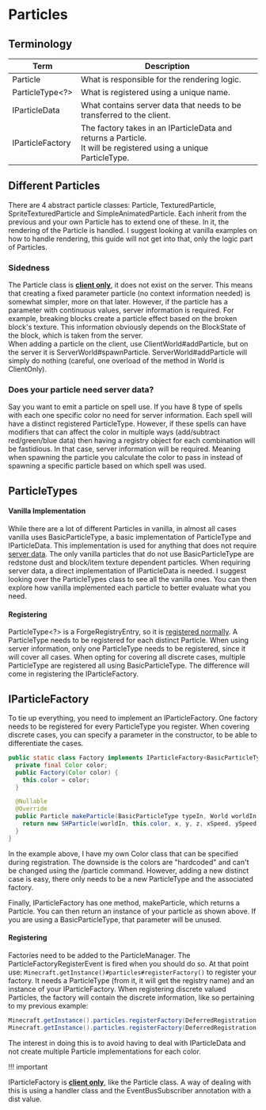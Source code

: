 Particles
=========

Terminology
-----------
| Term | Description |
|----------------|----------------|
| Particle | What is responsible for the rendering logic. |
| ParticleType<?> | What is registered using a unique name. |
| IParticleData | What contains server data that needs to be transferred to the client. |
| IParticleFactory | The factory takes in an IParticleData and returns a Particle. <br> It will be registered using a unique ParticleType. |

Different Particles
-------------------
There are 4 abstract particle classes: Particle, TexturedParticle,  SpriteTexturedParticle and SimpleAnimatedParticle. Each inherit from the previous and your own Particle has to extend one of these.
In it, the rendering of the Particle is handled. I suggest looking at vanilla examples on how to handle rendering, this guide will not get into that, only the logic part of Particles.

### Sidedness

The Particle class is [**client only**][sides], it does not exist on the server.
This means that creating a fixed parameter particle (no context information needed) is somewhat simpler, more on that later. 
However, if the particle has a parameter with continuous values, server information is required. For example, breaking blocks create a particle effect based on the broken block's texture.
This information obviously depends on the BlockState of the block, which is taken from the server. <br>
When adding a particle on the client, use ClientWorld#addParticle, but on the server it is ServerWorld#spawnParticle. ServerWorld#addParticle will simply do nothing (careful, one overload of the method in World is ClientOnly). 

### Does your particle need server data?
Say you want to emit a particle on spell use. If you have 8 type of spells with each one specific color no need for server information. Each spell will have a distinct registered ParticleType. 
However, if these spells can have modifiers that can affect the color in multiple ways (add/subtract red/green/blue data) then having a registry object for each combination will be fastidious. 
In that case, server information will be required.
Meaning when spawning the particle you calculate the color to pass in instead of spawning a specific particle based on which spell was used.

ParticleTypes
-------------
#### Vanilla Implementation
While there are a lot of different Particles in vanilla, in almost all cases vanilla uses BasicParticleType, a basic implementation of ParticleType and IParticleData. 
This implementation is used for anything that does not require [server data][servdat]. 
The only vanilla particles that do not use BasicParticleType are redstone dust and block/item texture dependent particles.
When requiring server data, a direct implementation of IParticleData is needed. I suggest looking over the ParticleTypes class to see all the vanilla ones.
You can then explore how vanilla implemented each particle to better evaluate what you need.

#### Registering
ParticleType<?> is a ForgeRegistryEntry, so it is [registered normally][registration]. 
A ParticleType needs to be registered for each distinct Particle. When using server information, only one ParticleType needs to be registered, since it will cover all cases.
When opting for covering all discrete cases, multiple ParticleType are registered all using BasicParticleType. The difference will come in registering the IParticleFactory.

IParticleFactory
----------------
To tie up everything, you need to implement an IParticleFactory. One factory needs to be registered for every ParticleType you register. 
When covering discrete cases, you can specify a parameter in the constructor, to be able to differentiate the cases.
```java
public static class Factory implements IParticleFactory<BasicParticleType> {
  private final Color color;
  public Factory(Color color) {
    this.color = color;
  }

  @Nullable
  @Override
  public Particle makeParticle(BasicParticleType typeIn, World worldIn, double x, double y, double z, double xSpeed, double ySpeed, double zSpeed) {
    return new SHParticle(worldIn, this.color, x, y, z, xSpeed, ySpeed, zSpeed);
  }
}
```
In the example above, I have my own Color class that can be specified during registration. The downside is the colors are "hardcoded" and can't be changed using the /particle command.
However, adding a new distinct case is easy, there only needs to be a new ParticleType and the associated factory.

Finally, IParticleFactory has one method, makeParticle, which returns a Particle. You can then return an instance of your particle as shown above. If you are using a BasicParticleType, that parameter will be unused.

#### Registering
Factories need to be added to the ParticleManager. The ParticleFactoryRegisterEvent is fired when you should do so. At that point use: `Minecraft.getInstance()#particles#registerFactory()`
to register your factory. It needs a ParticleType (from it, it will get the registry name) and an instance of your IParticleFactory.
When registering discrete valued Particles, the factory will contain the discrete information, like so pertaining to my previous example:
```java 
Minecraft.getInstance().particles.registerFactory(DeferredRegistration.HEART_CRYSTAL_PARTICLE.get(), new SHParticle.Factory(Color.FIREBRICK));
Minecraft.getInstance().particles.registerFactory(DeferredRegistration.POWER_CRYSTAL_PARTICLE.get(), new SHParticle.Factory(Color.ROYALBLUE));
```
The interest in doing this is to avoid having to deal with IParticleData and not create multiple Particle implementations for each color.

!!! important

  IParticleFactory is [**client only**][sides], like the Particle class. A way of dealing with this is using a handler class and the EventBusSubscriber annotation with a dist value.

[registration]: registries.md#registering-things
[sides]: sides.md
[servdat]: #does-your-particle-need-server-data
